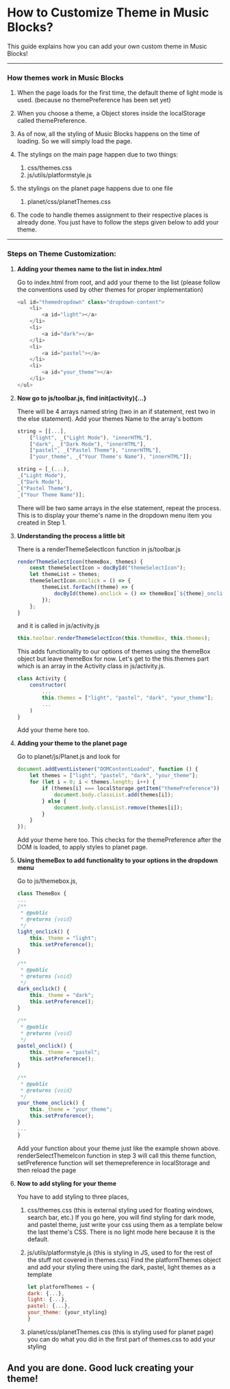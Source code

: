 # How to Customize Theme in Music Blocks?

This guide explains how you can add your own custom theme in Music Blocks!

---

### How themes work in Music Blocks

1. When the page loads for the first time, the default theme of light mode is used. (because no themePreference has been set yet)

2. When you choose a theme, a Object stores inside the localStorage called themePreference.

3. As of now, all the styling of Music Blocks happens on the time of loading. So we will simply load the page.

4. The stylings on the main page happen due to two things:

    1. css/themes.css
    2. js/utils/platformstyle.js

5. the stylings on the planet page happens due to one file

    1. planet/css/planetThemes.css

6. The code to handle themes assignment to their respective places is already done. You just have to follow the steps given below to add your theme.

---

### Steps on Theme Customization:

1.  **Adding your themes name to the list in index.html**

    Go to index.html from root, and add your theme to the list (please follow the conventions used by other themes for proper implementation)

    ```javascript
    <ul id="themedropdown" class="dropdown-content">
        <li>
            <a id="light"></a>
        </li>
        <li>
            <a id="dark"></a>
        </li>
        <li>
            <a id="pastel"></a>
        </li>
        <li>
            <a id="your_theme"></a>
        </li>
    </ul>
    ```

2.  **Now go to js/toolbar.js, find init(activity){...}**

    There will be 4 arrays named string (two in an if statement, rest two in the else statement).
    Add your themes Name to the array's bottom

    ```javascript
    string = [[...],
        ["light", _("Light Mode"), "innerHTML"],
        ["dark", _("Dark Mode"), "innerHTML"],
        ["pastel", _("Pastel Theme"), "innerHTML"],
        ["your_theme", _("Your Theme's Name"), "innerHTML"]];
    ```

    ```javascript
    string = [_(...),
    _("Light Mode"),
    _("Dark Mode"),
    _("Pastel Theme"),
    _("Your Theme Name")];
    ```

    There will be two same arrays in the else statement, repeat the process. This is to display your theme's name in the dropdown menu item you created in Step 1.

3.  **Understanding the process a little bit**

    There is a renderThemeSelectIcon function in js/toolbar.js

    ```javascript
    renderThemeSelectIcon(themeBox, themes) {
        const themeSelectIcon = docById("themeSelectIcon");
        let themeList = themes;
        themeSelectIcon.onclick = () => {
            themeList.forEach((theme) => {
                docById(theme).onclick = () => themeBox[`${theme}_onclick`](this.activity);
            });
        };
    }
    ```

    and it is called in js/activity.js

    ```javascript
    this.toolbar.renderThemeSelectIcon(this.themeBox, this.themes);
    ```

    This adds functionality to our options of themes using the themeBox object but leave themeBox for now. Let's get to the this.themes part which is an array in the Activity class in js/activity.js.

    ```javascript
    class Activity {
        constructor(
            ...
            this.themes = ["light", "pastel", "dark", "your_theme"];
            ...
        )
    }
    ```

    Add your theme here too.

4.  **Adding your theme to the planet page**

    Go to planet/js/Planet.js and look for

    ```javascript
    document.addEventListener("DOMContentLoaded", function () {
        let themes = ["light", "pastel", "dark", "your_theme"];
        for (let i = 0; i < themes.length; i++) {
            if (themes[i] === localStorage.getItem("themePreference")) {
                document.body.classList.add(themes[i]);
            } else {
                document.body.classList.remove(themes[i]);
            }
        }
    });
    ```

    Add your theme here too. This checks for the themePreference after the DOM is loaded, to apply styles to planet page.

5.  **Using themeBox to add functionality to your options in the dropdown menu**

    Go to js/themebox.js,

    ```javascript
    class ThemeBox {
    ...
    /**
     * @public
     * @returns {void}
     */
    light_onclick() {
        this._theme = "light";
        this.setPreference();
    }

    /**
     * @public
     * @returns {void}
     */
    dark_onclick() {
        this._theme = "dark";
        this.setPreference();
    }

    /**
     * @public
     * @returns {void}
     */
    pastel_onclick() {
        this._theme = "pastel";
        this.setPreference();
    }

    /**
     * @public
     * @returns {void}
     */
    your_theme_onclick() {
        this._theme = "your_theme";
        this.setPreference();
    }
    ...
    }
    ```

    Add your function about your theme just like the example shown above. renderSelectThemeIcon function in step 3 will call this theme function, setPreference function will set themepreference in localStorage and then reload the page

6.  **Now to add styling for your theme**

    You have to add styling to three places,

    1. css/themes.css (this is external styling used for floating windows, search bar, etc.)
       If you go here, you will find styling for dark mode, and pastel theme, just write your css using them as a template below the last theme's CSS. There is no light mode here because it is the default.

    2. js/utils/platformstyle.js (this is styling in JS, used to for the rest of the stuff not covered in themes.css)
       Find the platformThemes object and add your styling there using the dark, pastel, light themes as a template

        ```javascript
        let platformThemes = {
        dark: {...},
        light: {...},
        pastel: {...},
        your_theme: {your_styling}
        }
        ```

    3. planet/css/planetThemes.css (this is styling used for planet page) you can do what you did in the first part of themes.css to add your styling

## And you are done. Good luck creating your theme!
